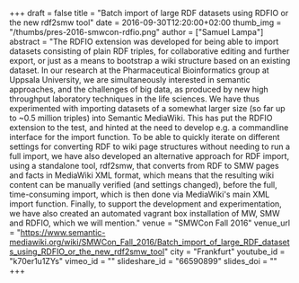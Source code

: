 +++
draft = false
title = "Batch import of large RDF datasets using RDFIO or the new rdf2smw tool"
date = 2016-09-30T12:20:00+02:00
thumb_img = "/thumbs/pres-2016-smwcon-rdfio.png"
author = ["Samuel Lampa"]
abstract = "The RDFIO extension was developed for being able to import datasets consisting of plain RDF triples, for collaborative editing and further export, or just as a means to bootstrap a wiki structure based on an existing dataset. In our research at the Pharmaceutical Bioinformatics group at Uppsala University, we are simultaneously interested in semantic approaches, and the challenges of big data, as produced by new high throughput laboratory techniques in the life sciences. We have thus experimented with importing datasets of a somewhat larger size (so far up to ~0.5 million triples) into Semantic MediaWiki. This has put the RDFIO extension to the test, and hinted at the need to develop e.g. a commandline interface for the import function. To be able to quickly iterate on different settings for converting RDF to wiki page structures without needing to run a full import, we have also developed an alternative approach for RDF import, using a standalone tool, rdf2smw, that converts from RDF to SMW pages and facts in MediaWiki XML format, which means that the resulting wiki content can be manually verified (and settings changed), before the full, time-consuming import, which is then done via MediaWiki's main XML import function. Finally, to support the development and experimentation, we have also created an automated vagrant box installation of MW, SMW and RDFIO, which we will mention."
venue = "SMWCon Fall 2016"
venue_url = "https://www.semantic-mediawiki.org/wiki/SMWCon_Fall_2016/Batch_import_of_large_RDF_datasets_using_RDFIO_or_the_new_rdf2smw_tool"
city = "Frankfurt"
youtube_id = "k70er1u1ZYs"
vimeo_id = ""
slideshare_id = "66590899"
slides_doi = ""
+++
